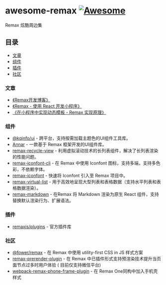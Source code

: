 # awesome-remax [![Awesome](https://awesome.re/badge.svg)](https://awesome.re)

Remax 炫酷周边集

## 目录

- [文章](#文章)
- [组件](#组件)
- [插件](#插件)
- [社区](#社区)

### 文章

- [《Remax开发博客》](https://www.zhihu.com/column/remaxjs)
- [《Remax - 使用 React 开发小程序》](https://www.yuque.com/seeconf/2020/qsytho)
- [《在小程序中实现动态模板 - Remax 实现原理》](https://zhuanlan.zhihu.com/p/91300119)

### 组件

- [@kqinfo/ui](https://github.com/cqkqinfo/ui/) - 跨平台，支持按需加载主题色的UI组件工具库。
- [Annar](https://annasearl.github.io/annar/) - 一款基于 Remax 框架开发的UI组件库。
- [remax-recycle-view](https://github.com/remaxjs/remax-recycle-view) - 利用虚拟滚动技术的长列表组件，解决了长列表渲染的性能问题。
- [remax-iconfont-cli](https://github.com/iconfont-cli/remax-iconfont-cli) - 在 Remax 中使用 Iconfont 图标，支持多端，支持多色彩，不依赖字体。
- [remax-iconfont](https://github.com/IronLu233/remax-iconfont) - 快速将 Iconfont 引入至 Remax 项目中。
- [remax-virtual-list](https://github.com/dominicleo/remax-virtual-list) - 用于高效地呈现大型列表和表格数据（支持水平列表和表格数据渲染）。
- [remax-markdown](https://github.com/sylingd/remax-markdown) - 在Remax 将 Markdown 渲染为原生 React 组件，支持替换默认渲染行为、扩展语法。

### 插件

- [remaxjs/plugins](https://github.com/remaxjs/plugins) - 官方插件库

### 社区

- [@fower/remax](https://fower.vercel.app/docs/use-with-remax) - 在 Remax 中使用 utility-first CSS in JS 样式方案
- [remax-prerender-plugin](https://github.com/lee88688/remax-prerender-plugin) - 在 Remax 中已插件形式支持预渲染技术提升当页面节点过多时用户体验 (
  目前仅支持微信平台)
- [webpack-remax-phone-frame-plugin](https://github.com/IronLu233/webpack-remax-phone-frame-plugin) - 在 Remax
  One同构中加入手机壳样式
